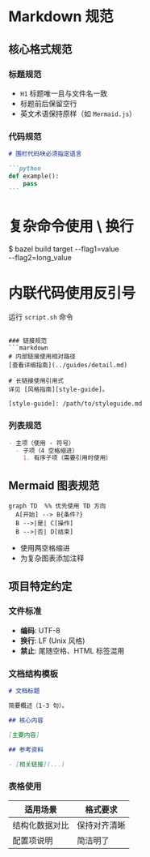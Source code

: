 # Markdown 规范

## 核心格式规范

### 标题规范

- `H1` 标题唯一且与文件名一致
- 标题前后保留空行
- 英文术语保持原样（如 `Mermaid.js`）

### 代码规范

````markdown
# 围栏代码块必须指定语言

```python
def example():
    pass
```
````

# 复杂命令使用 \ 换行

$ bazel build target --flag1=value \
 --flag2=long_value

# 内联代码使用反引号

运行 `script.sh` 命令

````

### 链接规范
```markdown
# 内部链接使用相对路径
[查看详细指南](../guides/detail.md)

# 长链接使用引用式
详见 [风格指南][style-guide]。

[style-guide]: /path/to/styleguide.md
````

### 列表规范

```markdown
- 主项（使用 - 符号）
  - 子项（4 空格缩进）
    1. 有序子项（需要引用时使用）
```

## Mermaid 图表规范

```mermaid
graph TD  %% 优先使用 TD 方向
  A[开始] --> B{条件?}
  B -->|是| C[操作]
  B -->|否| D[结束]
```

- 使用两空格缩进
- 为复杂图表添加注释

## 项目特定约定

### 文件标准

- **编码**: UTF-8
- **换行**: LF (Unix 风格)
- **禁止**: 尾随空格、HTML 标签混用

### 文档结构模板

```markdown
# 文档标题

简要概述（1-3 句）。

## 核心内容

[主要内容]

## 参考资料

- [相关链接](...)
```

### 表格使用

| 适用场景       | 格式要求     |
| -------------- | ------------ |
| 结构化数据对比 | 保持对齐清晰 |
| 配置项说明     | 简洁明了     |
